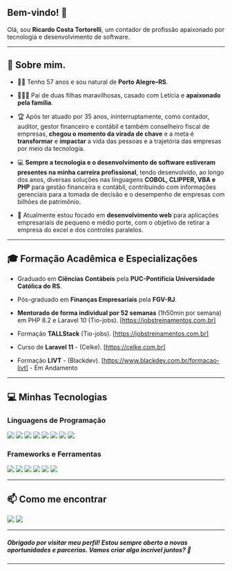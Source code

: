 ## Bem-vindo! 👋

Olá, sou **Ricardo Costa Tortorelli**, um contador de profissão apaixonado por tecnologia e desenvolvimento de software.

---
## 🌟 Sobre mim.

- 👨‍💻 Tenho 57 anos e sou natural de **Porto Alegre–RS**.

- ‍👩‍👧‍👧 Pai de duas filhas maravilhosas, casado com Letícia e **apaixonado pela família**.

- 🏆 Após ter atuado por 35 anos, ininterruptamente, como contador, auditor, gestor financeiro e contábil e também conselheiro fiscal de empresas, **chegou o momento da virada de chave** e a meta é **transformar** e **impactar** a vida das pessoas e a trajetória das empresas por meio da tecnologia.

- 💻 **Sempre a tecnologia e o desenvolvimento de software estiveram presentes na minha carreira profissional**, tendo desenvolvido, ao longo dos anos, diversas soluções nas linguagens **COBOL, CLIPPER, VBA e PHP** para gestão financeira e contábil, contribuindo com informações gerenciais para a tomada de decisão e o desempenho de empresas com bilhões de patrimônio.

- 🚀 Atualmente estou focado em **desenvolvimento web** para aplicações empresariais de pequeno e médio porte, com o objetivo de retirar a empresa do excel e dos controles paralelos.

---

## 🎓 Formação Acadêmica e Especializações

- Graduado em **Ciências Contábeis** pela **PUC-Pontifícia Universidade Católica do RS**.

- Pós-graduado em **Finanças Empresariais** pela **FGV-RJ**.

- **Mentorado de forma individual por 52 semanas** (1h50min por semana) em PHP 8.2 e Laravel 10 (Tio-jobs). [https://jobstreinamentos.com.br]

- Formação **TALLStack** (Tio-jobs). [https://jobstreinamentos.com.br]

- Curso de **Laravel 11** - (Celke). [https://celke.com.br]

- Formação **LIVT** - (Blackdev). [https://www.blackdev.com.br/formacao-livt] - Em Andamento
---

## 💻 Minhas Tecnologias

### Linguagens de Programação

<div> 
<img src="https://img.shields.io/badge/COBOL-%20?style=flat-square&logo=cobol&logoColor=white&color=00599C"></img> 
<img src="https://img.shields.io/badge/Clipper-%20?style=flat-square&logo=clipper&logoColor=white&color=4B0082"></img>
<img src="https://img.shields.io/badge/VBA-%20?style=flat-square&logo=vba&logoColor=white&color=217346"></img> 
<img src="https://img.shields.io/badge/PHP-%20?style=flat-square&logo=php&logoColor=white&color=777BB4"></img> 
<img src="https://img.shields.io/badge/HTML5-%20?style=flat-square&logo=html5&logoColor=white&color=E34F26"></img> 
<img src="https://img.shields.io/badge/CSS3-%20?style=flat-square&logo=css3&logoColor=white&color=1572B6"></img> 
<img src="https://img.shields.io/badge/JAVASCRIPT-%20?style=flat-square&logo=javascript&logoColor=white&color=F7DF1E"></img> 
<img src="https://img.shields.io/badge/SQL-%20?style=flat-square&logo=mysql&logoColor=white&color=4479A1"></img>
</div>

### Frameworks e Ferramentas

<div>
<img src="https://img.shields.io/badge/LARAVEL-%20?style=flat-square&logo=laravel&logoColor=white&color=FF2D20"></img>
<img src="https://img.shields.io/badge/BOOTSTRAP-%20?style=flat-square&logo=bootstrap&logoColor=white&color=7952B3"></img>
<img src="https://img.shields.io/badge/Livewire-%20?style=flat-square&logo=livewire&logoColor=white&color=4E56A6"></img>
<img src="https://img.shields.io/badge/Alpine.js-%20?style=flat-square&logo=alpine.js&logoColor=white&color=8BC0D0"></img> 
<img src="https://img.shields.io/badge/Tailwind%20CSS-%20?style=flat-square&logo=tailwind-css&logoColor=white&color=38B2AC"></img>
<img src="https://img.shields.io/badge/Docker-%20?style=flat-square&logo=docker&logoColor=white&color=2496ED"></img>
</div>

---

[//]: # ()
[//]: # (## 📊 Estatísticas GitHub)

[//]: # ()
[//]: # (<div>)

[//]: # (    <img height="180em" src="https://github-readme-stats.vercel.app/api?username=ricktorelli-git&show_icons=true&theme=dracula&include_all_commits=true&count_private=true"/>)

[//]: # (    <img height="180em" src="https://github-readme-stats.vercel.app/api/top-langs/?username=ricktorelli-git&layout=compact&langs_count=7&theme=dracula&count_private=true"/>)

[//]: # (</div>)

[//]: # (---)

## 📫 Como me encontrar
<div>

[//]: # (  <a href="https://www.linkedin.com/in/tiago-lemos-neitzke/" target="_blank"><img src="https://img.shields.io/badge/-LinkedIn-%230077B5?style=for-the-badge&logo=linkedin&logoColor=white" target="_blank"></a>)
<a href="https://wa.me/5551999698812" target="_blank"><img src="https://img.shields.io/badge/-WhatsApp-%25D366?style=for-the-badge&logo=whatsapp&logoColor=white" target="_blank"></a>
<a href="mailto:ricktorelli.php@gmail.com" target="_blank"><img src="https://img.shields.io/badge/-Email-%23D14836?style=for-the-badge&logo=gmail&logoColor=white" target="_blank"></a>
</div>

---
##### Obrigado por visitar meu perfil! Estou sempre aberto a novas oportunidades e parcerias. Vamos criar algo incrível juntos? 🚀
___

